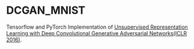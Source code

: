# DCGAN_MNIST
Tensorflow and PyTorch Implementation of [Unsupervised Representation Learning with Deep Convolutional Generative Adversarial Networks(ICLR 2016)](https://arxiv.org/abs/1511.06434).
